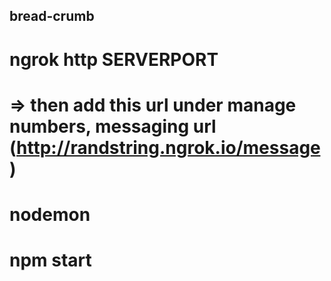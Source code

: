 ## bread-crumb

# ngrok http SERVERPORT
# => then add this url under manage numbers, messaging url (http://randstring.ngrok.io/message)
# nodemon
# npm start